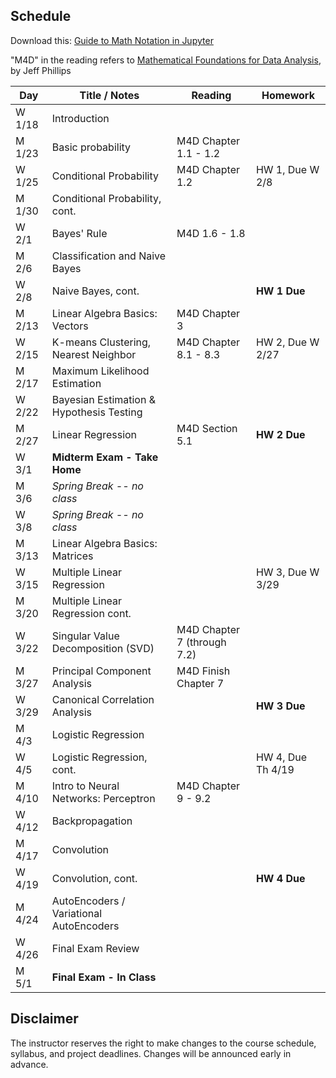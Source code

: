 ## Schedule

Download this: [Guide to Math Notation in Jupyter](examples/MathNotationGuide.ipynb)

"M4D" in the reading refers to [Mathematical Foundations for Data Analysis](http://www.cs.utah.edu/~jeffp/M4D/M4D.html), by Jeff Phillips

| Day      | Title / Notes                                                      | Reading         | Homework                                   |
|----------|--------------------------------------------------------------------|-----------------|--------------------------------------------|
| W 1/18  | Introduction                                                        |                 |                                            |
| M 1/23  | Basic probability                                                   | M4D Chapter 1.1 - 1.2 |                                      |
| W 1/25  | Conditional Probability                                             | M4D Chapter 1.2 | HW 1, Due W 2/8                            |
| M 1/30  | Conditional Probability, cont.                                      |      |                                                       |
| W 2/1   | Bayes' Rule                                                         | M4D 1.6 - 1.8   |                                            |
| M 2/6   | Classification and Naive Bayes |           |           |
| W 2/8   | Naive Bayes, cont.                                  |                 | **HW 1 Due**  |
| M 2/13  | Linear Algebra Basics: Vectors | M4D Chapter 3 |   |
| W 2/15  | K-means Clustering, Nearest Neighbor| M4D Chapter 8.1 - 8.3  | HW 2, Due W 2/27 |
| M 2/17  | Maximum Likelihood Estimation|  |  |
| W 2/22  | Bayesian Estimation & Hypothesis Testing | |  |
| M 2/27  | Linear Regression| M4D Section 5.1 | **HW 2 Due** |
| W 3/1   | **Midterm Exam - Take Home**  |   |    |
| M 3/6   | *Spring Break -- no class* | | |
| W 3/8   | *Spring Break -- no class* | | |
| M 3/13  | Linear Algebra Basics: Matrices |   |   | 
| W 3/15  | Multiple Linear Regression  |   | HW 3, Due W 3/29 |
| M 3/20  | Multiple Linear Regression cont. |         |  |
| W 3/22  | Singular Value Decomposition (SVD) | M4D Chapter 7 (through 7.2) |   |
| M 3/27  | Principal Component Analysis | M4D Finish Chapter 7 |  |
| W 3/29  | Canonical Correlation Analysis |  | **HW 3 Due** |
| M 4/3   | Logistic Regression |  |  |
| W 4/5   | Logistic Regression, cont. |         | HW 4, Due Th 4/19 |
| M 4/10  | Intro to Neural Networks: Perceptron| M4D Chapter 9 - 9.2  |        |
| W 4/12  | Backpropagation |         |    |
| M 4/17  | Convolution |         |  |
| W 4/19  | Convolution, cont. |  |**HW 4 Due** |
| M 4/24  | AutoEncoders / Variational AutoEncoders |    |   |
| W 4/26  | Final Exam Review |   |   |
| M 5/1   | **Final Exam - In Class** |   |   |


## Disclaimer

The instructor reserves the right to make changes to the course schedule, syllabus, and project deadlines. Changes will be announced early in advance.
